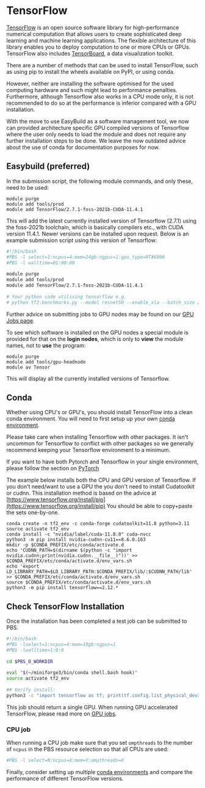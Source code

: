 # TensorFlow

[TensorFlow](https://www.tensorflow.org/) is an open source software library for high-performance numerical computation that allows users to create sophisticated deep learning and machine learning applications. The flexible architecture of this library enables you to deploy computation to one or more CPUs or GPUs. TensorFlow also includes [TensorBoard](https://www.tensorflow.org/guide/summaries_and_tensorboard), a data visualization toolkit.

There are a number of methods that can be used to install TensorFlow, such as using pip to install the wheels available on PyPI, or using conda. 

However, neither are installing the software optimised for the used computing hardware and such might lead to performance penalties. Furthermore, although Tensorflow also works in a CPU mode only, it is not recommended to do so at the performance is inferior compared with a GPU installation.

With the move to use EasyBuild as a software management tool, we now can provided architecture specific GPU compiled versions of Tensorflow where the user only needs to load the module and does not require any further installation steps to be done. We leave the now outdated advice about the use of conda for documentation purposes for now.

## Easybuild (preferred)

In the submission script, the following module commands, and only these, need to be used:

```console
module purge
module add tools/prod
module add TensorFlow/2.7.1-foss-2021b-CUDA-11.4.1
```

This will add the latest currently installed version of Tensorflow (2.7.1) using the foss-2021b toolchain, which is basically compilers etc., with CUDA version 11.4.1. Newer versions can be installed upon request. Below is an example submission script using this version of Tensorflow:

```bash
#!/bin/bash
#PBS -l select=1:ncpus=4:mem=24gb:ngpus=1:gpu_type=RTX6000
#PBS -l walltime=01:00:00
 
module purge
module add tools/prod
module add TensorFlow/2.7.1-foss-2021b-CUDA-11.4.1
 
# Your python code utilising tensorflow e.g.
# python tf2-benchmarks.py --model resnet50 --enable_xla --batch_size 256 --num_gpus 1
```

Further advice on submitting jobs to GPU nodes may be found on our [GPU Jobs page](../../queues/gpu-jobs.md).

To see which software is installed on the GPU nodes a special module is provided for that on the **login nodes**, which is only to **view** the module names, not to **use** the program:

```console
module purge
module add tools/gpu-headnode
module av Tensor
```

This will display all the currently installed versions of Tensorflow.

## Conda
Whether using  CPU's or GPU's, you should install TensorFlow into a clean conda environment. You will need to first setup up your own [conda environment](./conda.md).

Please take care when installing Tensorflow with other packages. It isn't uncommon for Tensorflow to conflict with other packages so we generally recommend keeping your Tensorflow environment to a minimum. 

If you want to have both Pytorch and Tensorflow in your single environment, please follow the section on [PyTorch](./pytorch.md/#tensorflow-and-pytorch)

The example below installs both the CPU and GPU version of Tensorflow. If you don't need/want to use a GPU the you don't need to install Cudatoolkit or cudnn. This installation method is based on the advice at [https://www.tensorflow.org/install/pip](https://www.tensorflow.org/install/pip) You should be able to copy+paste the sets one-by-one. 


```console
conda create -n tf2_env -c conda-forge cudatoolkit=11.8 python=3.11
source activate tf2_env
conda install -c "nvidia/label/cuda-11.8.0" cuda-nvcc
python3 -m pip install nvidia-cudnn-cu11==8.6.0.163
mkdir -p $CONDA_PREFIX/etc/conda/activate.d
echo 'CUDNN_PATH=$(dirname $(python -c "import nvidia.cudnn;print(nvidia.cudnn.__file__)"))' >> $CONDA_PREFIX/etc/conda/activate.d/env_vars.sh
echo 'export LD_LIBRARY_PATH=$LD_LIBRARY_PATH:$CONDA_PREFIX/lib/:$CUDNN_PATH/lib' >> $CONDA_PREFIX/etc/conda/activate.d/env_vars.sh
source $CONDA_PREFIX/etc/conda/activate.d/env_vars.sh
python3 -m pip install tensorflow==2.12.*
```

## Check TensorFlow Installation

Once the installation has been completed a test job can be submitted to PBS.

```bash
#!/bin/bash
#PBS -lselect=1:ncpus=4:mem=10gb:ngpus=1
#PBS -lwalltime=1:0:0
 
cd $PBS_O_WORKDIR
 
eval "$(~/miniforge3/bin/conda shell.bash hook)"
source activate tf2_env
 
## Verify install:
python3 -c "import tensorflow as tf; print(tf.config.list_physical_devices('GPU'))"
```

This job should return a single GPU. When running GPU accelerated TensorFlow, please read more on [GPU jobs](../../queues/gpu-jobs.md).

### CPU job

When running a CPU job make sure that you set `ompthreads` to the number of `ncpus` in the PBS resource selection so that all CPUs are used:

```bash
#PBS -l select=N:ncpus=X:mem=Y:ompthreads=X
```

Finally, consider setting up multiple [conda environments](./conda.md) and compare the performance of different TensorFlow versions.
